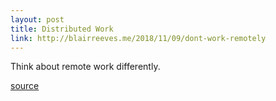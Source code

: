 ```yaml
---
layout: post
title: Distributed Work
link: http://blairreeves.me/2018/11/09/dont-work-remotely
---
```


Think about remote work differently.

[source](http://blairreeves.me/2018/11/09/dont-work-remotely)

